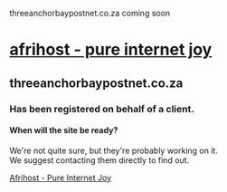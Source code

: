 threeanchorbaypostnet.co.za coming soon



[afrihost - pure internet joy](http://www.afrihost.com)
=======================================================

threeanchorbaypostnet.co.za
---------------------------

### Has been registered on behalf of a client.

#### When will the site be ready?

We're not quite sure, but they're probably working on it.   
We suggest contacting them directly to find out.

[Afrihost - Pure Internet Joy](http://www.afrihost.com)